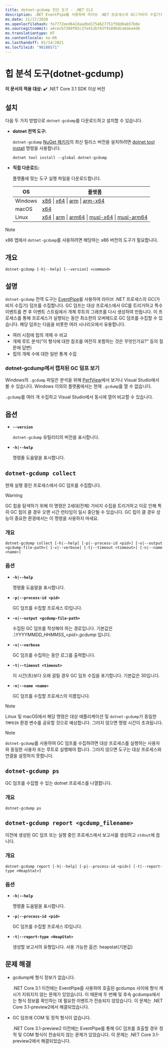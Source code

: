 ```yaml
---
title: dotnet-gcdump 진단 도구 - .NET CLI
description: .NET EventPipe를 사용하여 라이브 .NET 프로세스의 GC(가비지 수집기) 덤프를 수집하기 위해 dotnet-gcdump CLI 도구를 설치하고 사용하는 방법을 알아봅니다.
ms.date: 11/17/2020
ms.openlocfilehash: fe7772eed642daadbd1754627751f58d0ab57b8e
ms.sourcegitcommit: a4cecb7389f02c27e412b743f9189bd2a6dea4d6
ms.translationtype: HT
ms.contentlocale: ko-KR
ms.lasthandoff: 01/14/2021
ms.locfileid: "98188571"
---
```

# <a name="heap-analysis-tool-dotnet-gcdump"></a>힙 분석 도구(dotnet-gcdump)

**이 문서의 적용 대상:** ✔️ .NET Core 3.1 SDK 이상 버전

## <a name="install"></a>설치

다음 두 가지 방법으로 `dotnet-gcdump`를 다운로드하고 설치할 수 있습니다.

- **dotnet 전역 도구:**

  `dotnet-gcdump` [NuGet 패키지](https://www.nuget.org/packages/dotnet-gcdump)의 최신 릴리스 버전을 설치하려면 [dotnet tool install](../tools/dotnet-tool-install.md) 명령을 사용합니다.

  ```dotnetcli
  dotnet tool install --global dotnet-gcdump
  ```

- **직접 다운로드:**

  플랫폼에 맞는 도구 실행 파일을 다운로드합니다.

  | OS  | 플랫폼 |
  | --- | -------- |
  | Windows | [x86](https://aka.ms/dotnet-gcdump/win-x86) \| [x64](https://aka.ms/dotnet-gcdump/win-x64) \| [arm](https://aka.ms/dotnet-gcdump/win-arm) \| [arm-x64](https://aka.ms/dotnet-gcdump/win-arm64) |
  | macOS   | [x64](https://aka.ms/dotnet-gcdump/osx-x64) |
  | Linux   | [x64](https://aka.ms/dotnet-gcdump/linux-x64) \| [arm](https://aka.ms/dotnet-gcdump/linux-arm) \| [arm64](https://aka.ms/dotnet-gcdump/linux-arm64) \| [musl-x64](https://aka.ms/dotnet-gcdump/linux-musl-x64) \| [musl-arm64](https://aka.ms/dotnet-gcdump/linux-musl-arm64) |

> [!NOTE]
> x86 앱에서 `dotnet-gcdump`를 사용하려면 해당하는 x86 버전의 도구가 필요합니다.

## <a name="synopsis"></a>개요

```console
dotnet-gcdump [-h|--help] [--version] <command>
```

## <a name="description"></a>설명

`dotnet-gcdump` 전역 도구는 [EventPipe](./eventpipe.md)를 사용하여 라이브 .NET 프로세스의 GC(가비지 수집기) 덤프를 수집합니다. GC 덤프는 대상 프로세스에서 GC를 트리거하고 특수 이벤트를 켠 후 이벤트 스트림에서 개체 루트의 그래프를 다시 생성하여 만듭니다. 이 프로세스를 통해 프로세스가 실행되는 동안 최소한의 오버헤드로 GC 덤프를 수집할 수 있습니다. 해당 덤프는 다음을 비롯한 여러 시나리오에서 유용합니다.

- 여러 시점에 힙의 개체 수 비교
- 개체 루트 분석(“이 형식에 대한 참조를 여전히 포함하는 것은 무엇인가요?” 등의 질문에 답변)
- 힙의 개체 수에 대한 일반 통계 수집

### <a name="view-the-gc-dump-captured-from-dotnet-gcdump"></a>dotnet-gcdump에서 캡처된 GC 덤프 보기

Windows의 `.gcdump` 파일은 분석을 위해 [PerfView](https://github.com/microsoft/perfview)에서 보거나 Visual Studio에서 볼 수 있습니다. Windows 이외의 플랫폼에서는 현재 `.gcdump`를 열 수 없습니다.

`.gcdump`를 여러 개 수집하고 Visual Studio에서 동시에 열어 비교할 수 있습니다.

## <a name="options"></a>옵션

- **`--version`**

  `dotnet-gcdump` 유틸리티의 버전을 표시합니다.

- **`-h|--help`**

  명령줄 도움말을 표시합니다.

## `dotnet-gcdump collect`

현재 실행 중인 프로세스에서 GC 덤프를 수집합니다.

> [!WARNING]
> GC 힙을 탐색하기 위해 이 명령은 2세대(전체) 가비지 수집을 트리거하고 이로 인해 특히 GC 힙이 클 경우 오랜 시간 런타임이 일시 중단될 수 있습니다. GC 힙이 클 경우 성능이 중요한 환경에서는 이 명령을 사용하지 마세요.

### <a name="synopsis"></a>개요

```console
dotnet-gcdump collect [-h|--help] [-p|--process-id <pid>] [-o|--output <gcdump-file-path>] [-v|--verbose] [-t|--timeout <timeout>] [-n|--name <name>]
```

### <a name="options"></a>옵션

- **`-h|--help`**

  명령줄 도움말을 표시합니다.

- **`-p|--process-id <pid>`**

  GC 덤프를 수집할 프로세스 ID입니다.

- **`-o|--output <gcdump-file-path>`**

  수집된 GC 덤프를 작성해야 하는 경로입니다. 기본값은 *.\\YYYYMMDD\_HHMMSS\_\<pid>.gcdump* 입니다.

- **`-v|--verbose`**

  GC 덤프를 수집하는 동안 로그를 출력합니다.

- **`-t|--timeout <timeout>`**

  이 시간(초)보다 오래 걸릴 경우 GC 덤프 수집을 포기합니다. 기본값은 30입니다.

- **`-n|--name <name>`**

  GC 덤프를 수집할 프로세스의 이름입니다.

> [!NOTE]
> Linux 및 macOS에서 해당 명령은 대상 애플리케이션 및 `dotnet-gcdump`가 동일한 `TMPDIR` 환경 변수를 공유할 것으로 예상합니다. 그러지 않으면 명령 시간이 초과됩니다.

> [!NOTE]
> `dotnet-gcdump`를 사용하여 GC 덤프를 수집하려면 대상 프로세스를 실행하는 사용자와 동일한 사용자 또는 루트로 실행해야 합니다. 그러지 않으면 도구는 대상 프로세스와 연결을 설정하지 못합니다.

## `dotnet-gcdump ps`

GC 덤프를 수집할 수 있는 dotnet 프로세스를 나열합니다.

### <a name="synopsis"></a>개요

```console
dotnet-gcdump ps
```

## `dotnet-gcdump report <gcdump_filename>`

이전에 생성된 GC 덤프 또는 실행 중인 프로세스에서 보고서를 생성하고 `stdout`에 씁니다.

### <a name="synopsis"></a>개요

```console
dotnet-gcdump report [-h|--help] [-p|--process-id <pid>] [-t|--report-type <HeapStat>]
```

### <a name="options"></a>옵션

- **`-h|--help`**

  명령줄 도움말을 표시합니다.

- **`-p|--process-id <pid>`**

  GC 덤프를 수집할 프로세스 ID입니다.

- **`-t|--report-type <HeapStat>`**

  생성할 보고서의 유형입니다. 사용 가능한 옵션: heapstat(기본값)

## <a name="troubleshoot"></a>문제 해결

- gcdump에 형식 정보가 없습니다.

   .NET Core 3.1 이전에는 EventPipe를 사용하여 호출된 gcdumps 사이에 형식 캐시가 지워지지 않는 문제가 있었습니다. 이 때문에 두 번째 및 후속 gcdumps에서는 형식 정보를 확인하는 데 필요한 이벤트가 전송되지 않았습니다. 이 문제는 .NET Core 3.1-preview2에서 해결되었습니다.

- GC 덤프에 COM 및 정적 형식이 없습니다.

   .NET Core 3.1-preview2 이전에는 EventPipe를 통해 GC 덤프를 호출할 경우 정적 및 COM 형식이 전송되지 않는 문제가 있었습니다. 이 문제는 .NET Core 3.1-preview2에서 해결되었습니다.
